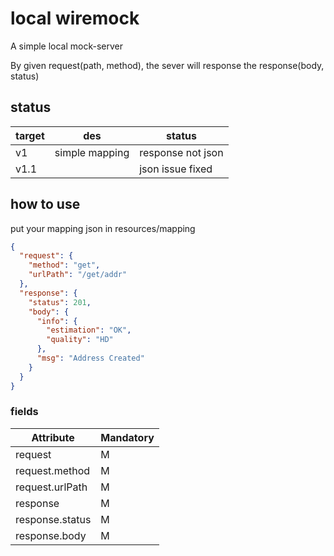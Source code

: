# local wiremock
A simple local mock-server  

By given request(path, method), the sever will response the response(body, status)

## status

| target | des            | status            |
| ------ | -------------- | ----------------- |
| v1     | simple mapping | response not json |
|   v1.1     |                |      json issue fixed             |

## how to use

put your mapping json in resources/mapping

```json
{
  "request": {
    "method": "get",
    "urlPath": "/get/addr"
  },
  "response": {
    "status": 201,
    "body": {
      "info": {
        "estimation": "OK",
        "quality": "HD"
      },
      "msg": "Address Created"
    }
  }
}
```

### fields

| Attribute       | Mandatory |
| --------------- | --------- |
| request         | M         |
| request.method  | M         |
| request.urlPath | M         |
| response        | M         |
| response.status | M         |
| response.body   | M         |

